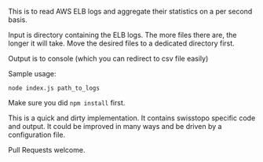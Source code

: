 This is to read AWS ELB logs and aggregate their statistics
on a per second basis.

Input is directory containing the ELB logs. The more files there
are, the longer it will take. Move the desired files to a
dedicated directory first.

Output is to console (which you can redirect to csv file easily)

Sample usage:

`node index.js path_to_logs`

Make sure you did `npm install` first.

This is a quick and dirty implementation. It contains swisstopo
specific code and output. It could be improved in many ways and
be driven by a configuration file.

Pull Requests welcome.
